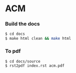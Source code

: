 # ACM
### Build the docs
```sh
$ cd docs
$ make html clean && make html
```

### To pdf

```sh
$ cd docs/source
$ rst2pdf index.rst acm.pdf
```